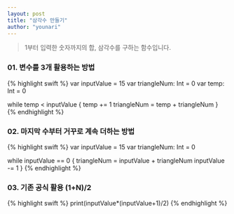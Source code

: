 ```yaml
---
layout: post
title: "삼각수 만들기"
author: "younari"
---
```


> 1부터 입력한 숫자까지의 합, 삼각수를 구하는 함수입니다.

### 01. 변수를 3개 활용하는 방법

{% highlight swift %}
var inputValue = 15
var triangleNum: Int = 0
var temp: Int = 0

while temp < inputValue
{
    temp += 1
    triangleNum = temp + triangleNum
}
{% endhighlight %}


### 02. 마지막 수부터 거꾸로 계속 더하는 방법
{% highlight swift %}
var inputValue = 15
var triangleNum: Int = 0

while inputValue == 0
{
    triangleNum = inputValue + triangleNum
    inputValue -= 1
}
{% endhighlight %}

### 03. 기존 공식 활용 (1+N)/2
{% highlight swift %}
print(inputValue*(inputValue+1)/2)
{% endhighlight %}

